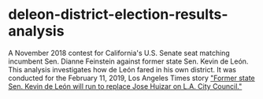 # deleon-district-election-results-analysis

A November 2018 contest for California's U.S. Senate seat matching incumbent Sen. Dianne Feinstein against former state Sen. Kevin de León. This analysis investigates how de León fared in his own district. It was conducted for the February 11, 2019, Los Angeles Times story ["Former state Sen. Kevin de León will run to replace Jose Huizar on L.A. City Council."](https://www.latimes.com/local/lanow/la-me-ln-de-leon-city-council-20190211-story.html)
